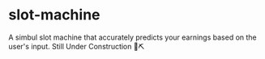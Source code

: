 # slot-machine
A simbul slot machine that accurately predicts your earnings based on the user's input.
 Still Under Construction 🚧⛏️

